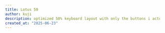 ```yaml
---
title: Lotus 50
author: kuji
description: optimized 50% keyboard layout with only the buttons i actually press
created_at: "2025-06-23"
---
```


